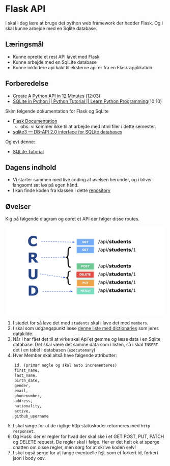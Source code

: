 # Flask API
I skal i dag lære at bruge det python web framework der hedder Flask. Og i skal kunne arbejde med en Sqlite database.
 
## Læringsmål
* Kunne oprette et rest API lavet med Flask
* Kunne arbejde med en SqlLite database
* Kunne inkludere api kald til eksterne api´er fra en Flask applikation.

## Forberedelse
* [Create A Python API in 12 Minutes](https://www.youtube.com/watch?v=zsYIw6RXjfM) (12:03)
* [SQLite in Python || Python Tutorial || Learn Python Programming](https://www.youtube.com/watch?v=c8yHTlrs9EA)(10:10)

<!--
* [Python SQLite Tutorial: Build a Python project with a SQLite database](https://youtu.be/iXYeb2artTE?feature=shared&t=774)(23:00)
-->

Skim følgende dokumentation for Flask og SqLite

* [Flask Documentation](https://flask.palletsprojects.com/en/3.0.x/) 
    * obs: vi kommer ikke til at arbejde med html filer i dette semester.
* [sqlite3 — DB-API 2.0 interface for SQLite databases](https://docs.python.org/3/library/sqlite3.html)

Og evt denne:

* [SQLite Tutorial](https://www.w3resource.com/sqlite/)


## Dagens indhold

* Vi starter sammen med live coding af øvelsen herunder, og i bliver langsomt sat løs på egen hånd. 
* I kan finde koden fra klassen i dette [repository](https://github.com/ITAKEA/flask_sqlite_demo/tree/master)

<!--
## Materialer

* [Create A Python API in 12 Minutes](https://www.youtube.com/watch?v=zsYIw6RXjfM) (12:03)
* [SQLite in Python || Python Tutorial || Learn Python Programming](https://www.youtube.com/watch?v=c8yHTlrs9EA)(10:10)
* [Flask Documentation](https://flask.palletsprojects.com/en/3.0.x/) 
* [sqlite3 — DB-API 2.0 interface for SQLite databases](https://docs.python.org/3/library/sqlite3.html)
* [SQLite Tutorial](https://www.w3resource.com/sqlite/)
* [List Comprehension || Python Tutorial || Learn Python Programming](https://www.youtube.com/watch?v=AhSvKGTh28Q)(7:42)
-->

## Øvelser
Kig på følgende diagram og opret et API der følger disse routes.

![](assets/Hvad_er_et_API.png)

1. I stedet for så lave det med `students` skal i lave det med `members`. 
2. I skal som udgangspunkt læse [denne liste med dictionaries](https://github.com/ITAKEA/kode_fra_undervisning_e24/blob/master/flask1/data_dict.py) som jeres datakilde.
1. Når i har fået det til at virke skal Api´et gemme og læse data i en Sqlite database. Det skal være det samme data som i listen, så i skal `INSERT` det i en tabel i databasen (`executemany`) 
2. Hver Member skal altså have følgende attributter:

``` 
    id, (primær nøgle og skal auto incrementeres) 
    first_name, 
    last_name, 
    birth_date, 
    gender, 
    email, 
    phonenumber, 
    address, 
    nationality,
    active,
    github_username
``` 

<!-- 3. Man skal kunne se den enkelte members public github repositories som en del af json schemaet i feks. `api/members` routen (så det kan være at i skal ændre `github_username` på de 10 brugere til noget virkeligt). 
4. Hvis det member der vises er **DIG**, skal man også kunne se de private repositories. -->
5. I skal sørge for at de rigtige http statuskoder returneres med `http responset`.
6. Og Husk: der er regler for hvad der skal ske i et GET POST, PUT, PATCH og DELETE request. De regler skal i følge. Her er det helt ok at spørge chatten om disse regler, men sørg for at skrive koden selv!
7. I skal også sørge for at fange eventuelle fejl, som et forkert id, forkert json i body osv.

